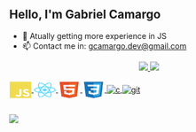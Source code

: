 ## Hello, I'm Gabriel Camargo

- 🌱 Atually getting more experience in JS
- 📫 Contact me in: gcamargo.dev@gmail.com

<div align="center">
  <a href="https://github.com/gabrielcaamargo">
  <img height="180em" src="https://github-readme-stats.vercel.app/api?username=gabrielcaamargo&show_icons=true&theme=dracula&include_all_commits=true&count_private=true"/>
  <img height="180em" src="https://github-readme-stats.vercel.app/api/top-langs/?username=gabrielcaamargo&layout=compact&langs_count=7&theme=dracula"/>
</div>

 <div style="display: inline_block"><br>
 <img align="center" alt="js" height="30" width="40" src="https://raw.githubusercontent.com/devicons/devicon/master/icons/javascript/javascript-plain.svg">
 <img align="center" alt="react" height="30" width="40" src="https://raw.githubusercontent.com/devicons/devicon/master/icons/react/react-original.svg">
 <img align="center" alt="HTML" height="30" width="40" src="https://raw.githubusercontent.com/devicons/devicon/master/icons/html5/html5-original.svg">
 <img align="center" alt="CSS" height="30" width="40" src="https://raw.githubusercontent.com/devicons/devicon/master/icons/css3/css3-original.svg">
 <img align="center" alt="c" height="30" width="40" src="https://cdn.jsdelivr.net/gh/devicons/devicon/icons/c/c-original.svg">
 <img align="center" alt="git" height="30" width="40" src="https://cdn.jsdelivr.net/gh/devicons/devicon/icons/git/git-original.svg"> 
  

</div>
  
  ##
  
<div>
    <a href="https://instagram.com/gabcamargo" target="_blank"><img src="https://img.shields.io/badge/-Instagram-%23E4405F?style=for-the-badge&logo=instagram&logoColor=white" target="_blank"></a>

  </div>
